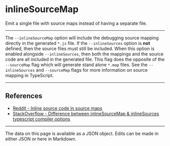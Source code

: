 <!-- Important! Do not modify comment blocks. They are necessary for the transformer to work properly -->

<!-- title -->
# inlineSourceMap

<!-- shortDescription -->
Emit a single file with source maps instead of having a separate file.

---

<!-- extendedDescription -->
The `--inlineSourceMap` option will include the debugging source mapping directly in the generated `*.js` file. If the `--inlineSources` option is **not** defined, then the source files must still be included. When this option is enabled alongside `--inlineSources`, then both the mappings and the source code are all included in the generated file. This flag does the opposite of the `--sourceMap` flag which will generate stand alone `*.map` files. See the `--inlineSources` and `--sourceMap` flags for more information on source mapping in TypeScript.

---

<!-- references -->
## References
- [Reddit - Inline source code in source maps](https://www.reddit.com/r/typescript/comments/95r3k8/inline_source_code_in_source_maps/)
- [StackOverflow - Difference between inlineSourceMap & inlineSources typescript compiler options](https://stackoverflow.com/questions/43291677/difference-between-inlinesourcemap-inlinesources-typescript-compiler-options)
---

<!-- footer -->
The data on this page is available as a JSON object. Edits can be made in either JSON or here in Markdown.
